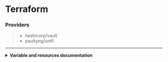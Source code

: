 # Terraform

### Providers

> - hashicorp/vault
> - paultyng/unifi

---

<details>
  <summary>
   <b>Variable and resources documentation</b>
  </summary>

---
<!-- BEGIN_TF_DOCS -->
### Modules

| Name | Source | Version |
|------|--------|---------|
| unifi | ./modules/unifi | n/a |
| vault | ./modules/vault | n/a |

### Inputs

| Name | Description | Type | Default |
|------|-------------|------|---------|
| unifi\_api\_url | <sub>Provides a connection URI to bridge Terraform with Unifi's controller. [Reference](https://registry.terraform.io/providers/paultyng/unifi/latest/docs#api_url)</sub> | `string` | `""` |
| unifi\_guest\_pass | <sub>Guest WLAN password. [Reference](https://registry.terraform.io/providers/paultyng/unifi/latest/docs/resources/wlan#security)</sub> | `string` | n/a |
| unifi\_insecure | <sub>Skip TLS verification when trying to access the API. [Reference](https://registry.terraform.io/providers/paultyng/unifi/latest/docs#allow_insecure)</sub> | `string` | `""` |
| unifi\_password | <sub>Providers a password for your Unifi controller. [Reference](https://registry.terraform.io/providers/paultyng/unifi/latest/docs#password)</sub> | `string` | `""` |
| unifi\_site\_name | n/a | `string` | `"main"` |
| unifi\_smart\_pass | <sub>mart Devices-exclusive WLAN password. [Reference](https://registry.terraform.io/providers/paultyng/unifi/latest/docs/resources/wlan#security)</sub> | `string` | n/a |
| unifi\_upstream\_dns | <sub>Skip TLS verification when trying to access the API. [Reference](https://registry.terraform.io/providers/paultyng/unifi/latest/docs#allow_insecure)</sub> | `list` | <pre>[<br>  "8.8.8.8",<br>  "1.1.1.1"<br>]</pre> |
| unifi\_username | <sub>Provides a username for your Unifi controller. [Reference](https://registry.terraform.io/providers/paultyng/unifi/latest/docs#username).</sub> | `string` | `"example"` |
| unifi\_wlan\_pass | <sub>Main WLAN password. [Reference](https://registry.terraform.io/providers/paultyng/unifi/latest/docs/resources/wlan#security)</sub> | `string` | n/a |
| vault\_api\_url | n/a | `string` | n/a |
| vault\_password | <sub>Vault password for the main user, used for login purposes.</sub> | `string` | `""` |
| vault\_token | n/a | `string` | n/a |
| vault\_username | <sub>Vault plaintext username to login.</sub> | `string` | `"gruber"` |

### Outputs

No outputs.
<!-- END_TF_DOCS -->
</details>